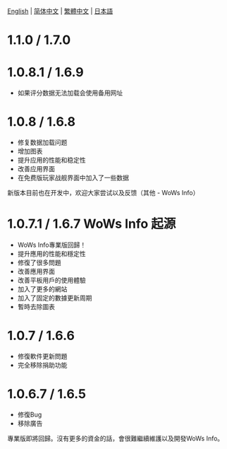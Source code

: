 [English](https://github.com/HenryQuan/WoWs-Info-Re/blob/master/log/en.md) | [简体中文](https://github.com/HenryQuan/WoWs-Info-Re/blob/master/log/zh.md) | [繁體中文](https://github.com/HenryQuan/WoWs-Info-Re/blob/master/log/zh-hant.md) | [日本語](https://github.com/HenryQuan/WoWs-Info-Re/blob/master/log/ja.md)

# 1.1.0 / 1.7.0

# 1.0.8.1 / 1.6.9
- 如果评分数据无法加载会使用备用网址

# 1.0.8 / 1.6.8
- 修复数据加载问题
- 增加图表
- 提升应用的性能和稳定性
- 改善应用界面
- 在免费版玩家战舰界面中加入了一些数据

新版本目前也在开发中，欢迎大家尝试以及反馈（其他 - WoWs Info）

# 1.0.7.1 / 1.6.7 WoWs Info 起源
- WoWs Info專業版回歸！
- 提升應用的性能和穩定性
- 修復了很多問題
- 改善應用界面
- 改善平板用戶的使用體驗
- 加入了更多的網站
- 加入了固定的數據更新周期
- 暫時去除圖表

# 1.0.7 / 1.6.6
- 修復軟件更新問題
- 完全移除捐助功能

# 1.0.6.7 / 1.6.5
- 修復Bug
- 移除廣告

專業版即將回歸。沒有更多的資金的話，會很難繼續維護以及開發WoWs Info。
